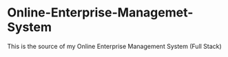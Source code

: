 # Online-Enterprise-Managemet-System
This is the source of my Online Enterprise Management System (Full Stack)
